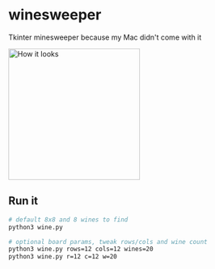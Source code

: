 # winesweeper
Tkinter minesweeper because my Mac didn't come with it

<img width="260" alt="How it looks" src="https://user-images.githubusercontent.com/95368581/206938175-963c0e54-06c5-4fe1-9f82-8acfd610d7f8.png">

## Run it

```bash
# default 8x8 and 8 wines to find
python3 wine.py

# optional board params, tweak rows/cols and wine count
python3 wine.py rows=12 cols=12 wines=20
python3 wine.py r=12 c=12 w=20
```
